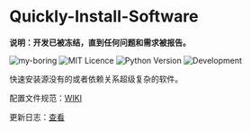 # Quickly-Install-Software

**说明：开发已被冻结，直到任何问题和需求被报告。**

![my-boring](https://img.shields.io/badge/my--boring-powered-orange.svg)
![MIT Licence](https://badges.frapsoft.com/os/mit/mit.svg?v=103)
![Python Version](https://img.shields.io/badge/python-3.6+-green.svg)
![Development](https://img.shields.io/badge/development-frozen-red.svg)

快速安装源没有的或者依赖关系超级复杂的软件。

配置文件规范：[WIKI](https://github.com/redapple0204/my-boring-python/wiki/autodown.py%E9%85%8D%E7%BD%AE%E6%96%87%E4%BB%B6)

更新日志：[查看](https://github.com/redapple0204/my-boring-python/blob/master/quickly_install_software/update_log.md)
